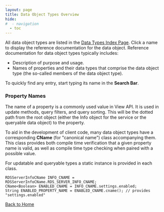 ```yaml
---
layout: page
title: Data Object Types Overview
hide:
#  - navigation
  - toc
---
```



All data object types are listed in the [Data Types Index Page](index-do_types.md). Click a name to display the reference documentation for the data object. Reference documentation for data object types typically includes:

* Description of purpose and usage.
* Names of properties and their data types that comprise the data object type (the so-called members of the data object type).

To quickly find any entry, start typing its name in the **Search Bar**.

### Property Names

The name of a property is a commonly used value in View API. It is used in update methods, query filters, and query sorting. This will be the dotted path from the root object (either the Info object for the service or the queryable data object) to the property.

To aid in the development of client code, many data object types have a corresponding **CName** (for "canonical name") class accompanying them. This class provides both compile time verification that a given property name is valid, as well as compile time type checking when paired with a possible value.

For updatable and queryable types a static instance is provided in each class.

```
RDSServerInfoCName INFO_CNAME = RDSServerInfoCName.RDS_SERVER_INFO_CNAME;
CName<Boolean> ENABLED_CNAME = INFO_CNAME.settings.enabled;
String ENABLED_PROPERTY_NAME = ENABLED_CNAME.cname(); // provides "settings.enabled"
```

[Back to Home](index.md)




 
